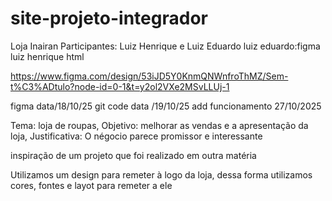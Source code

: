 # site-projeto-integrador
Loja Inairan 
Participantes: Luiz Henrique e Luiz Eduardo
luiz eduardo:figma     luiz henrique html

https://www.figma.com/design/53iJD5Y0KnmQNWnfroThMZ/Sem-t%C3%ADtulo?node-id=0-1&t=y2ol2VXe2MSvLLUj-1

figma data/18/10/25  git code data /19/10/25 add funcionamento 27/10/2025

Tema: loja de roupas, Objetivo: melhorar as vendas e a apresentação da loja, Justificativa: O négocio parece promissor e interessante

inspiração de um projeto que foi realizado em outra matéria 

Utilizamos um design para remeter à logo da loja, dessa forma utilizamos cores, fontes e layot para remeter a ele
